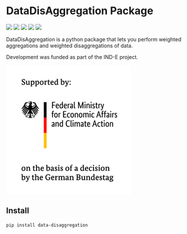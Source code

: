 # DataDisAggregation Package

[![](https://img.shields.io/github/license/wingechr/data-disaggregation)](https://github.com/wingechr/data-disaggregation/blob/main/LICENSE)
[![](https://img.shields.io/pypi/pyversions/data-disaggregation)](https://github.com/wingechr/data-disaggregation)
[![](https://img.shields.io/pypi/v/data-disaggregation)](https://pypi.org/project/data-disaggregation/)
[![](https://img.shields.io/github/actions/workflow/status/wingechr/data-disaggregation/test.yml?label=tests)](https://github.com/wingechr/data-disaggregation/actions/workflows/test.yml)
[![](https://img.shields.io/github/actions/workflow/status/wingechr/data-disaggregation/publish.yml?label=docs)](https://wingechr.github.io/data-disaggregation/)

DataDisAggregation is a python package that lets you perform weighted aggregations and
weighted disaggregations of data.

Development was funded as part of the IND-E project.

![](static/BMWK_Fz_2017_Web2x_en.gif)

## Install

```bash
pip install data-disaggregation
```
